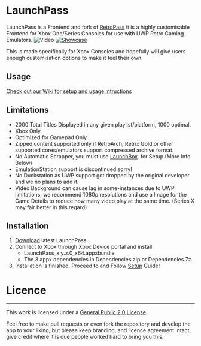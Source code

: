 # LaunchPass
LaunchPass is a Frontend and fork of [RetroPass](https://github.com/retropassdev/RetroPass)
it is a highly customisable Frontend for Xbox One/Series Consoles for use with UWP Retro Gaming Emulators.
![Video](https://github.com/Misunderstood-Wookiee/LaunchPass/blob/e55c515e3d5e9385093a306142e1ab50302d9f97/Docs/LaunchPass.webp)
[![Showcase](https://github.com/Misunderstood-Wookiee/LaunchPass/blob/173fc46d795b28ca138c553bbb393205f00be7d8/Docs/Screenshot%202023-04-22%20021815.png)](https://www.youtube.com/watch?v=Ox-JfUBo9as)


This is made specifically for Xbox Consoles and hopefully will give users enough customisation options to make it feel their own. 
## Usage
[Check out our Wiki for setup and usage intructions](https://github.com/Misunderstood-Wookiee/LaunchPass/wiki)


## Limitations
 - 2000 Total Titles Displayed in any given playlist/platform, 1000 optimal.
 - Xbox Only
 - Optimized for Gamepad Only
 - Zipped content supported only if RetroArch, Retrix Gold or other supported cores/emulators support compressed archive format.
 - No Automatic Scrapper, you must use [LaunchBox](https://www.launchbox-app.com). for Setup (More Info Below)
 - EmulationStation support is discontinued sorry!
 - No Duckstation as UWP support got dropped by the original developer and we no plans to add it.
 - Video Background can cause lag in some-instances due to UWP limitations, we recommend 1080p resolutions and use a Image for the Game Details to reduce how many video play at the same time. (Series X may fair better in this regard)
  
## Installation
 1. [Download](../../releases/) latest LaunchPass.
 2. Connect to Xbox through Xbox Device portal and install:
	- LaunchPass_x.y.z.0_x64.appxbundle
	- The 3 appx dependencies in Dependencies.zip or Dependencies.7z.
3. Installation is finished. Proceed to and Follow [Setup](https://github.com/Misunderstood-Wookiee/LaunchPass/wiki/Basic-Usage) Guide!


# Licence
***
This work is licensed under a
[General Public 2.0 License](https://github.com/Misunderstood-Wookiee/LaunchPass/blob/Release/LICENSE.txt).

Feel free to make pull requests or even fork the repository and develop the app to your liking, but please keep branding, and licence agreement intact, give credit where it is due people worked hard to bring you this.
